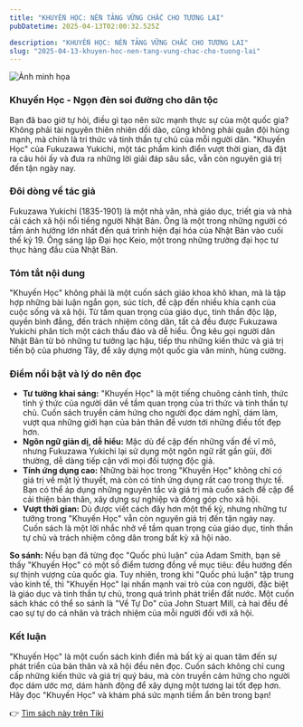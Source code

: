 ```yaml
---
title: "KHUYẾN HỌC: NỀN TẢNG VỮNG CHẮC CHO TƯƠNG LAI"
pubDatetime: 2025-04-13T02:00:32.525Z

description: "KHUYẾN HỌC: NỀN TẢNG VỮNG CHẮC CHO TƯƠNG LAI"
slug: "2025-04-13-khuyen-hoc-nen-tang-vung-chac-cho-tuong-lai"
---
```


![Ảnh minh họa](https://external-content.duckduckgo.com/iu/?u=https%3A%2F%2Fpibook.vn%2Fupload%2Fnews%2Freview-sach-khuyen-hoc.jpg&f=1&nofb=1&ipt=e7bf55692d8f006d238f11fecac87ad96db121adc9b3cbd48da605a44d55856f) 

 ### Khuyến Học - Ngọn đèn soi đường cho dân tộc

Bạn đã bao giờ tự hỏi, điều gì tạo nên sức mạnh thực sự của một quốc gia? Không phải tài nguyên thiên nhiên dồi dào, cũng không phải quân đội hùng mạnh, mà chính là tri thức và tinh thần tự chủ của mỗi người dân. "Khuyến Học" của Fukuzawa Yukichi, một tác phẩm kinh điển vượt thời gian, đã đặt ra câu hỏi ấy và đưa ra những lời giải đáp sâu sắc, vẫn còn nguyên giá trị đến tận ngày nay.

### Đôi dòng về tác giả

Fukuzawa Yukichi (1835-1901) là một nhà văn, nhà giáo dục, triết gia và nhà cải cách xã hội nổi tiếng người Nhật Bản. Ông là một trong những người có tầm ảnh hưởng lớn nhất đến quá trình hiện đại hóa của Nhật Bản vào cuối thế kỷ 19. Ông sáng lập Đại học Keio, một trong những trường đại học tư thục hàng đầu của Nhật Bản.

### Tóm tắt nội dung

"Khuyến Học" không phải là một cuốn sách giáo khoa khô khan, mà là tập hợp những bài luận ngắn gọn, súc tích, đề cập đến nhiều khía cạnh của cuộc sống và xã hội. Từ tầm quan trọng của giáo dục, tinh thần độc lập, quyền bình đẳng, đến trách nhiệm công dân, tất cả đều được Fukuzawa Yukichi phân tích một cách thấu đáo và dễ hiểu. Ông kêu gọi người dân Nhật Bản từ bỏ những tư tưởng lạc hậu, tiếp thu những kiến thức và giá trị tiến bộ của phương Tây, để xây dựng một quốc gia văn minh, hùng cường.

### Điểm nổi bật và lý do nên đọc

*   **Tư tưởng khai sáng:** "Khuyến Học" là một tiếng chuông cảnh tỉnh, thức tỉnh ý thức của người dân về tầm quan trọng của tri thức và tinh thần tự chủ. Cuốn sách truyền cảm hứng cho người đọc dám nghĩ, dám làm, vượt qua những giới hạn của bản thân để vươn tới những điều tốt đẹp hơn.
*   **Ngôn ngữ giản dị, dễ hiểu:** Mặc dù đề cập đến những vấn đề vĩ mô, nhưng Fukuzawa Yukichi lại sử dụng một ngôn ngữ rất gần gũi, đời thường, dễ dàng tiếp cận với mọi đối tượng độc giả.
*   **Tính ứng dụng cao:** Những bài học trong "Khuyến Học" không chỉ có giá trị về mặt lý thuyết, mà còn có tính ứng dụng rất cao trong thực tế. Bạn có thể áp dụng những nguyên tắc và giá trị mà cuốn sách đề cập để cải thiện bản thân, xây dựng sự nghiệp và đóng góp cho xã hội.
*   **Vượt thời gian:** Dù được viết cách đây hơn một thế kỷ, nhưng những tư tưởng trong "Khuyến Học" vẫn còn nguyên giá trị đến tận ngày nay. Cuốn sách là một lời nhắc nhở về tầm quan trọng của giáo dục, tinh thần tự chủ và trách nhiệm công dân trong bất kỳ xã hội nào.

**So sánh:** Nếu bạn đã từng đọc "Quốc phú luận" của Adam Smith, bạn sẽ thấy "Khuyến Học" có một số điểm tương đồng về mục tiêu: đều hướng đến sự thịnh vượng của quốc gia. Tuy nhiên, trong khi "Quốc phú luận" tập trung vào kinh tế, thì "Khuyến Học" lại nhấn mạnh vai trò của con người, đặc biệt là giáo dục và tinh thần tự chủ, trong quá trình phát triển đất nước. Một cuốn sách khác có thể so sánh là "Về Tự Do" của John Stuart Mill, cả hai đều đề cao sự tự do cá nhân và trách nhiệm của mỗi người đối với xã hội.

### Kết luận

"Khuyến Học" là một cuốn sách kinh điển mà bất kỳ ai quan tâm đến sự phát triển của bản thân và xã hội đều nên đọc. Cuốn sách không chỉ cung cấp những kiến thức và giá trị quý báu, mà còn truyền cảm hứng cho người đọc dám ước mơ, dám hành động để xây dựng một tương lai tốt đẹp hơn. Hãy đọc "Khuyến Học" và khám phá sức mạnh tiềm ẩn bên trong bạn!


👉 [Tìm sách này trên Tiki](https://tiki.vn/search?q=Khuy%E1%BA%BFn%20h%E1%BB%8Dc)
